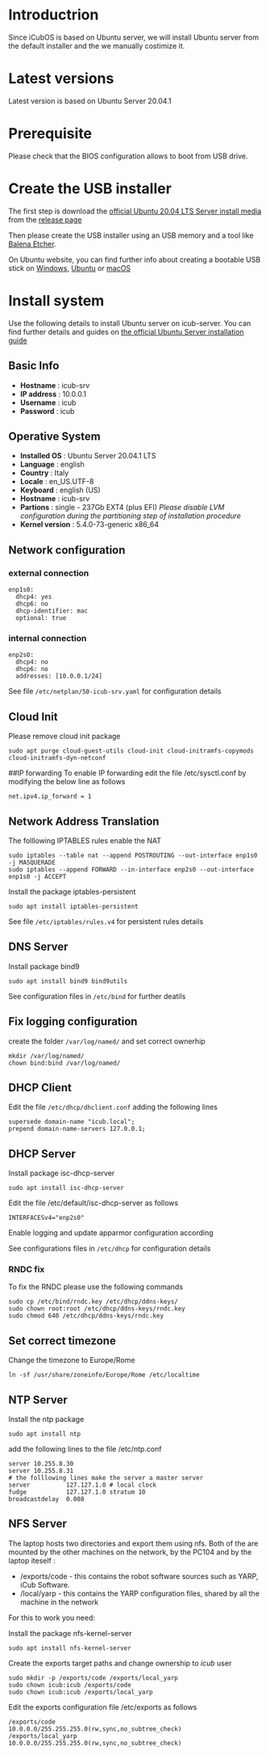 # Introductrion
Since iCubOS is based on Ubuntu server, we will install Ubuntu server from the default installer and the we manually costimize it.

# Latest versions
Latest version is based on Ubuntu Server 20.04.1

# Prerequisite
Please check that the BIOS configuration allows to boot from USB drive.

# Create the USB installer
The first step is download the [official Ubuntu 20.04 LTS Server install media](https://releases.ubuntu.com/focal/ubuntu-20.04.1-live-server-amd64.iso) from the [release page](https://releases.ubuntu.com/focal/)

Then please create the USB installer using an USB memory and a tool like [Balena Etcher](https://www.balena.io/etcher/).

On Ubuntu website, you can find further info about creating a bootable USB stick on [Windows](https://tutorials.ubuntu.com/tutorial/tutorial-create-a-usb-stick-on-windows?_ga=2.181742695.1184983981.1588944309-600352565.1586438290), [Ubuntu](https://tutorials.ubuntu.com/tutorial/tutorial-create-a-usb-stick-on-ubuntu?_ga=2.181742695.1184983981.1588944309-600352565.1586438290) or [macOS](https://tutorials.ubuntu.com/tutorial/tutorial-create-a-usb-stick-on-macos?_ga=2.236980288.1184983981.1588944309-600352565.1586438290)

# Install system
Use the following details to install Ubuntu server on icub-server.
You can find further details and guides on [the official Ubuntu Server installation guide](https://ubuntu.com/server/docs)

## Basic Info
- **Hostname** : icub-srv
- **IP address** : 10.0.0.1
- **Username** : icub
- **Password** : icub

## Operative System
- **Installed OS** : Ubuntu Server 20.04.1 LTS
- **Language** : english
- **Country** : Italy
- **Locale** : en_US.UTF-8
- **Keyboard** : english (US)
- **Hostname** : icub-srv
- **Partions** : single - 237Gb EXT4 (plus EFI)
  _Please disable LVM configuration during the partitioning step of installation procedure_
- **Kernel version** :  5.4.0-73-generic x86_64

## Network configuration

### external connection
```
enp1s0:
  dhcp4: yes
  dhcp6: no
  dhcp-identifier: mac
  optional: true
```

###  internal connection
```
enp2s0:
  dhcp4: no
  dhcp6: no
  addresses: [10.0.0.1/24]
```

See file `/etc/netplan/50-icub-srv.yaml` for configuration details

## Cloud Init
Please remove cloud init package
```
sudo apt purge cloud-guest-utils cloud-init cloud-initramfs-copymods cloud-initramfs-dyn-netconf
```

##IP forwarding
To enable IP forwarding edit the file /etc/sysctl.conf by modifying the below line as follows
```
net.ipv4.ip_forward = 1
```

## Network Address Translation
The folllowing IPTABLES rules enable the NAT
```
sudo iptables --table nat --append POSTROUTING --out-interface enp1s0 -j MASQUERADE
sudo iptables --append FORWARD --in-interface enp2s0 --out-interface enp1s0 -j ACCEPT
```

Install the package iptables-persistent
```
sudo apt install iptables-persistent
```

See file `/etc/iptables/rules.v4` for persistent rules details

## DNS Server
Install package bind9
```
sudo apt install bind9 bind9utils
```
See configuration files in `/etc/bind` for further deatils

## Fix logging configuration
create the folder `/var/log/named/` and set correct ownerhip
```
mkdir /var/log/named/
chown bind:bind /var/log/named/
```

## DHCP Client
Edit the file `/etc/dhcp/dhclient.conf`  adding the following lines
```
supersede domain-name "icub.local";
prepend domain-name-servers 127.0.0.1;
```

## DHCP Server
Install package isc-dhcp-server
```
sudo apt install isc-dhcp-server
```
Edit the file /etc/default/isc-dhcp-server as follows
```
INTERFACESv4="enp2s0"
```
Enable logging and update apparmor configuration according

See configurations files in `/etc/dhcp` for configuration details

### RNDC fix
To fix the RNDC please use the following commands
```
sudo cp /etc/bind/rndc.key /etc/dhcp/ddns-keys/
sudo chown root:root /etc/dhcp/ddns-keys/rndc.key
sudo chmod 640 /etc/dhcp/ddns-keys/rndc.key
```

## Set correct timezone
Change the timezone to Europe/Rome
```
ln -sf /usr/share/zoneinfo/Europe/Rome /etc/localtime
```

## NTP Server
Install the ntp package
```
sudo apt install ntp
```
add the following lines to the file /etc/ntp.conf
```
server 10.255.8.30
server 10.255.8.31
# the folllowing lines make the server a master server
server          127.127.1.0 # local clock
fudge           127.127.1.0 stratum 10
broadcastdelay  0.008
```

## NFS Server
The laptop hosts two directories and export them using nfs. Both of the are mounted by the other machines on the network, by the PC104 and by the laptop iteself :

- /exports/code - this contains the robot software sources such as YARP, iCub Software.
- /local/yarp - this contains the YARP configuration files, shared by all the machine in the network

For this to work you need:

Install the package nfs-kernel-server
```
sudo apt install nfs-kernel-server
```
Create the exports target paths and change ownership to _icub_ user
```
sudo mkdir -p /exports/code /exports/local_yarp
sudo chown icub:icub /exports/code
sudo chown icub:icub /exports/local_yarp
```
Edit the exports configuration file /etc/exports as follows
```
/exports/code           10.0.0.0/255.255.255.0(rw,sync,no_subtree_check)
/exports/local_yarp     10.0.0.0/255.255.255.0(rw,sync,no_subtree_check)
```

